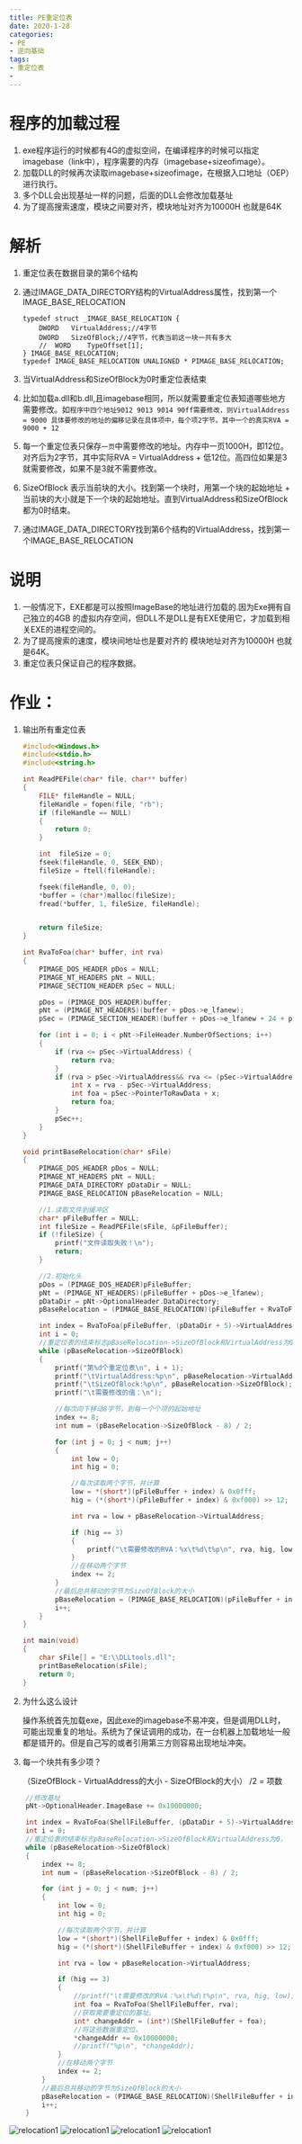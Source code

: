 ```yaml
---
title: PE重定位表
date: 2020-1-28
categories: 
- PE
- 逆向基础
tags: 
- 重定位表
- 
---
```


# 程序的加载过程
1. exe程序运行的时候都有4G的虚拟空间，在编译程序的时候可以指定imagebase（link中），程序需要的内存（imagebase+sizeofimage）。
2. 加载DLL的时候再次读取imagebase+sizeofimage，在根据入口地址（OEP）进行执行。
3. 多个DLL会出现基址一样的问题，后面的DLL会修改加载基址
4. 为了提高搜索速度，模块之间要对齐，模块地址对齐为10000H 也就是64K

# 解析
1. 重定位表在数据目录的第6个结构
2. 通过IMAGE_DATA_DIRECTORY结构的VirtualAddress属性，找到第一个IMAGE_BASE_RELOCATION

    ```
    typedef struct _IMAGE_BASE_RELOCATION {
        DWORD   VirtualAddress;//4字节
        DWORD   SizeOfBlock;//4字节，代表当前这一块一共有多大
        //  WORD    TypeOffset[1];
    } IMAGE_BASE_RELOCATION;
    typedef IMAGE_BASE_RELOCATION UNALIGNED * PIMAGE_BASE_RELOCATION;
    ```

3. 当VirtualAddress和SizeOfBlock为0时重定位表结束
4. 比如加载a.dll和b.dll,且imagebase相同，所以就需要重定位表知道哪些地方需要修改。如`程序中四个地址9012 9013 9014 90ff需要修改，则VirtualAddress = 9000 具体要修改的地址的偏移记录在具体项中，每个项2字节。其中一个的真实RVA = 9000 + 12`
5. 每一个重定位表只保存`一页`中需要修改的地址。内存中一页1000H，即12位。对齐后为2字节，其中实际RVA = VirtualAddress + 低12位。高四位如果是3就需要修改，如果不是3就不需要修改。
6. SizeOfBlock 表示当前块的大小。找到第一个块时，用第一个块的起始地址 +  当前块的大小就是下一个块的起始地址。直到VirtualAddress和SizeOfBlock都为0时结束。
7. 通过IMAGE_DATA_DIRECTORY找到第6个结构的VirtualAddress，找到第一个IMAGE_BASE_RELOCATION


# 说明
1. 一般情况下，EXE都是可以按照ImageBase的地址进行加载的.因为Exe拥有自己独立的4GB 的虚拟内存空间，但DLL不是DLL是有EXE使用它，才加载到相关EXE的进程空间的。
2. 为了提高搜索的速度，模块间地址也是要对齐的 模块地址对齐为10000H 也就是64K。
3. 重定位表只保证自己的程序数据。

# 作业：
1. 输出所有重定位表

    ```c
    #include<Windows.h>
    #include<stdio.h>
    #include<string.h>

    int ReadPEFile(char* file, char** buffer)
    {
        FILE* fileHandle = NULL;
        fileHandle = fopen(file, "rb");
        if (fileHandle == NULL)
        {
            return 0;
        }

        int  fileSize = 0;
        fseek(fileHandle, 0, SEEK_END);
        fileSize = ftell(fileHandle);

        fseek(fileHandle, 0, 0);
        *buffer = (char*)malloc(fileSize);
        fread(*buffer, 1, fileSize, fileHandle);


        return fileSize;
    }

    int RvaToFoa(char* buffer, int rva)
    {
        PIMAGE_DOS_HEADER pDos = NULL;
        PIMAGE_NT_HEADERS pNt = NULL;
        PIMAGE_SECTION_HEADER pSec = NULL;

        pDos = (PIMAGE_DOS_HEADER)buffer;
        pNt = (PIMAGE_NT_HEADERS)(buffer + pDos->e_lfanew);
        pSec = (PIMAGE_SECTION_HEADER)(buffer + pDos->e_lfanew + 24 + pNt->FileHeader.SizeOfOptionalHeader);

        for (int i = 0; i < pNt->FileHeader.NumberOfSections; i++)
        {
            if (rva <= pSec->VirtualAddress) {
                return rva;
            }
            if (rva > pSec->VirtualAddress&& rva <= (pSec->VirtualAddress + pSec->SizeOfRawData)) {
                int x = rva - pSec->VirtualAddress;
                int foa = pSec->PointerToRawData + x;
                return foa;
            }
            pSec++;
        }
    }

    void printBaseRelocation(char* sFile)
    {
        PIMAGE_DOS_HEADER pDos = NULL;
        PIMAGE_NT_HEADERS pNt = NULL;
        PIMAGE_DATA_DIRECTORY pDataDir = NULL;
        PIMAGE_BASE_RELOCATION pBaseRelocation = NULL;

        //1.读取文件到缓冲区
        char* pFileBuffer = NULL;
        int fileSize = ReadPEFile(sFile, &pFileBuffer);
        if (!fileSize) {
            printf("文件读取失败！\n");
            return;
        }

        //2.初始化头
        pDos = (PIMAGE_DOS_HEADER)pFileBuffer;
        pNt = (PIMAGE_NT_HEADERS)(pFileBuffer + pDos->e_lfanew);
        pDataDir = pNt->OptionalHeader.DataDirectory;
        pBaseRelocation = (PIMAGE_BASE_RELOCATION)(pFileBuffer + RvaToFoa(pFileBuffer, (pDataDir + 5)->VirtualAddress));

        int index = RvaToFoa(pFileBuffer, (pDataDir + 5)->VirtualAddress);
        int i = 0;
        //重定位表的结束标志pBaseRelocation->SizeOfBlock和VirtualAddress为0，
        while (pBaseRelocation->SizeOfBlock)
        {
            printf("第%d个重定位表\n", i + 1);
            printf("\tVirtualAddress:%p\n", pBaseRelocation->VirtualAddress);
            printf("\tSizeOfBlock:%p\n", pBaseRelocation->SizeOfBlock);
            printf("\t需要修改的值：\n");

            //每次向下移动8字节，到每一个个项的起始地址
            index += 8;
            int num = (pBaseRelocation->SizeOfBlock - 8) / 2;

            for (int j = 0; j < num; j++)
            {
                int low = 0;
                int hig = 0;

                //每次读取两个字节，并计算
                low = *(short*)(pFileBuffer + index) & 0x0fff;
                hig = (*(short*)(pFileBuffer + index) & 0xf000) >> 12;

                int rva = low + pBaseRelocation->VirtualAddress;

                if (hig == 3)
                {
                    printf("\t需要修改的RVA：%x\t%d\t%p\n", rva, hig, low);
                }
                //在移动两个字节
                index += 2;
            }
            //最后总共移动的字节为SizeOfBlock的大小
            pBaseRelocation = (PIMAGE_BASE_RELOCATION)(pFileBuffer + index);
            i++;
        }
    }

    int main(void)
    {
        char sFile[] = "E:\\DLLtools.dll";
        printBaseRelocation(sFile);
        return 0;
    }

    ```
2. 为什么这么设计

    操作系统首先加载exe，因此exe的imagebase不易冲突，但是调用DLL时，可能出现重复的地址。系统为了保证调用的成功，在一台机器上加载地址一般都是错开的。但是自己写的或者引用第三方则容易出现地址冲突。
3. 每一个块共有多少项？

    （SizeOfBlock - VirtualAddress的大小 - SizeOfBlock的大小） /2  = 项数


```c
    //修改基址
	pNt->OptionalHeader.ImageBase += 0x10000000;

	int index = RvaToFoa(ShellFileBuffer, (pDataDir + 5)->VirtualAddress);
	int i = 0;
	//重定位表的结束标志pBaseRelocation->SizeOfBlock和VirtualAddress为0，
	while (pBaseRelocation->SizeOfBlock)
	{
		index += 8;
		int num = (pBaseRelocation->SizeOfBlock - 8) / 2;

		for (int j = 0; j < num; j++)
		{
			int low = 0;
			int hig = 0;

			//每次读取两个字节，并计算
			low = *(short*)(ShellFileBuffer + index) & 0x0fff;
			hig = (*(short*)(ShellFileBuffer + index) & 0xf000) >> 12;

			int rva = low + pBaseRelocation->VirtualAddress;

			if (hig == 3)
			{
				//printf("\t需要修改的RVA：%x\t%d\t%p\n", rva, hig, low);
				int foa = RvaToFoa(ShellFileBuffer, rva);
                //获取需要重定位的基址。
				int* changeAddr = (int*)(ShellFileBuffer + foa);
                //将这些数据重定位。
				*changeAddr += 0x10000000;
				//printf("%p\n", *changeAddr);
			}
			//在移动两个字节
			index += 2;
		}
		//最后总共移动的字节为SizeOfBlock的大小
		pBaseRelocation = (PIMAGE_BASE_RELOCATION)(ShellFileBuffer + index);
		i++;
	}
```

![relocation1](/images/pe/relocation1.png)
![relocation1](/images/pe/relocation2.png)
![relocation1](/images/pe/relocation3.PNG)
![relocation1](/images/pe/relocation4.PNG)